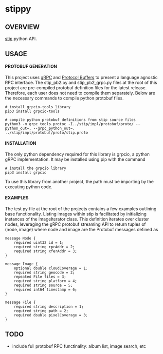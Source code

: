 # stippy
## OVERVIEW
[stip](https://github.com/hamersaw/stip) python API.

## USAGE
#### PROTOBUF GENERATION
This project uses [gRPC](https://grpc.io/) and [Protocol Buffers](https://developers.google.com/protocol-buffers/) to present a language agnostic RPC interface. The stip_pb2.py and stip_pb2_grpc.py files at the root of this project are pre-compiled protobuf definition files for the latest release. Therefore, each user does not need to compile them separately. Below are the necessary commands to compile python protobuf files.

    # install grpcio-tools library
    pip3 install grpcio-tools

    # compile python protobuf definitions from stip source files
    python3 -m grpc_tools.protoc -I../stip/impl/protobuf/proto/ --python_out=. --grpc_python_out=. ../stip/impl/protobuf/proto/stip.proto
#### INSTALLATION
The only python dependency required for this library is grpcio, a python gRPC implementation. It may be installed using pip with the command

    # install the grpcio library
    pip3 install grpcio

To use this library from another project, the path must be importing by the executing python code.
#### EXAMPLES
The test.py file at the root of the projects contains a few examples outlining base functionality. Listing images within stip is facilitated by initializing instances of the ImageIterator class. This definition iterates over cluster nodes, leveraging the gRPC protobuf streaming API to return tuples of (node, image) where node and image are the Protobuf messages defined as

    message Node {
        required uint32 id = 1;
        required string rpcAddr = 2;
        required string xferAddr = 3;
    }

    message Image {
        optional double cloudCoverage = 1;
        required string geocode = 2;
        repeated File files = 3;
        required string platform = 4;
        required string source = 5;
        required int64 timestamp = 6;
    }

    message File {
        required string description = 1;
        required string path = 2;
        required double pixelCoverage = 3;
    }

## TODO
- include full protobuf RPC functinality: album list, image search, etc
